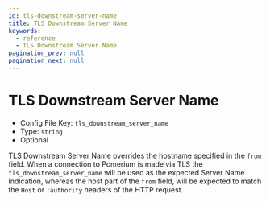 ```yaml
---
id: tls-downstream-server-name
title: TLS Downstream Server Name
keywords:
  - reference
  - TLS Downstream Server Name
pagination_prev: null
pagination_next: null
---
```


# TLS Downstream Server Name

- Config File Key: `tls_downstream_server_name`
- Type: `string`
- Optional

TLS Downstream Server Name overrides the hostname specified in the `from` field. When a connection to Pomerium is made via TLS the `tls_downstream_server_name` will be used as the expected Server Name Indication, whereas the host part of the `from` field, will be expected to match the `Host` or `:authority` headers of the HTTP request.
